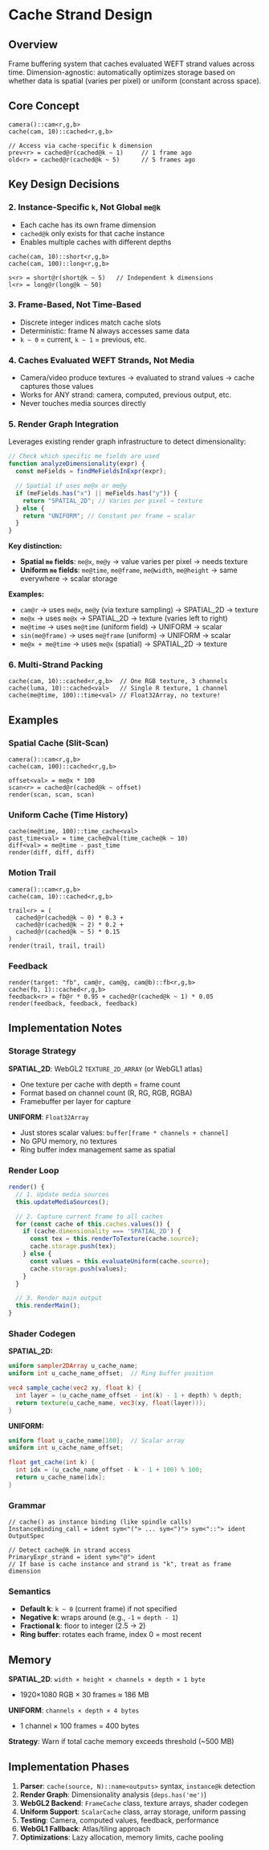 # Cache Strand Design

## Overview

Frame buffering system that caches evaluated WEFT strand values across time. Dimension-agnostic: automatically optimizes storage based on whether data is spatial (varies per pixel) or uniform (constant across space).

## Core Concept

```weft
camera()::cam<r,g,b>
cache(cam, 10)::cached<r,g,b>

// Access via cache-specific k dimension
prev<r> = cached@r(cached@k ~ 1)     // 1 frame ago
old<r> = cached@r(cached@k ~ 5)      // 5 frames ago
```

## Key Design Decisions

### 2. Instance-Specific `k`, Not Global `me@k`

- Each cache has its own frame dimension
- `cached@k` only exists for that cache instance
- Enables multiple caches with different depths

```weft
cache(cam, 10)::short<r,g,b>
cache(cam, 100)::long<r,g,b>

s<r> = short@r(short@k ~ 5)   // Independent k dimensions
l<r> = long@r(long@k ~ 50)
```

### 3. Frame-Based, Not Time-Based

- Discrete integer indices match cache slots
- Deterministic: frame N always accesses same data
- `k ~ 0` = current, `k ~ 1` = previous, etc.

### 4. Caches Evaluated WEFT Strands, Not Media

- Camera/video produce textures → evaluated to strand values → cache captures those values
- Works for ANY strand: camera, computed, previous output, etc.
- Never touches media sources directly

### 5. Render Graph Integration

Leverages existing render graph infrastructure to detect dimensionality:

```javascript
// Check which specific me fields are used
function analyzeDimensionality(expr) {
  const meFields = findMeFieldsInExpr(expr);

  // Spatial if uses me@x or me@y
  if (meFields.has("x") || meFields.has("y")) {
    return "SPATIAL_2D"; // Varies per pixel → texture
  } else {
    return "UNIFORM"; // Constant per frame → scalar
  }
}
```

**Key distinction:**

- **Spatial `me` fields**: `me@x`, `me@y` → value varies per pixel → needs texture
- **Uniform `me` fields**: `me@time`, `me@frame`, `me@width`, `me@height` → same everywhere → scalar storage

**Examples:**

- `cam@r` → uses `me@x`, `me@y` (via texture sampling) → SPATIAL_2D → texture
- `me@x` → uses `me@x` → SPATIAL_2D → texture (varies left to right)
- `me@time` → uses `me@time` (uniform field) → UNIFORM → scalar
- `sin(me@frame)` → uses `me@frame` (uniform) → UNIFORM → scalar
- `me@x + me@time` → uses `me@x` (spatial) → SPATIAL_2D → texture

### 6. Multi-Strand Packing

```weft
cache(cam, 10)::cached<r,g,b>  // One RGB texture, 3 channels
cache(luma, 10)::cached<val>   // Single R texture, 1 channel
cache(me@time, 100)::time<val> // Float32Array, no texture!
```

## Examples

### Spatial Cache (Slit-Scan)

```weft
camera()::cam<r,g,b>
cache(cam, 100)::cached<r,g,b>

offset<val> = me@x * 100
scan<r> = cached@r(cached@k ~ offset)
render(scan, scan, scan)
```

### Uniform Cache (Time History)

```weft
cache(me@time, 100)::time_cache<val>
past_time<val> = time_cache@val(time_cache@k ~ 10)
diff<val> = me@time - past_time
render(diff, diff, diff)
```

### Motion Trail

```weft
camera()::cam<r,g,b>
cache(cam, 10)::cached<r,g,b>

trail<r> = (
  cached@r(cached@k ~ 0) * 0.3 +
  cached@r(cached@k ~ 2) * 0.2 +
  cached@r(cached@k ~ 5) * 0.15
)
render(trail, trail, trail)
```

### Feedback

```weft
render(target: "fb", cam@r, cam@g, cam@b)::fb<r,g,b>
cache(fb, 1)::cached<r,g,b>
feedback<r> = fb@r * 0.95 + cached@r(cached@k ~ 1) * 0.05
render(feedback, feedback, feedback)
```

## Implementation Notes

### Storage Strategy

**SPATIAL_2D**: WebGL2 `TEXTURE_2D_ARRAY` (or WebGL1 atlas)

- One texture per cache with depth = frame count
- Format based on channel count (R, RG, RGB, RGBA)
- Framebuffer per layer for capture

**UNIFORM**: `Float32Array`

- Just stores scalar values: `buffer[frame * channels + channel]`
- No GPU memory, no textures
- Ring buffer index management same as spatial

### Render Loop

```javascript
render() {
  // 1. Update media sources
  this.updateMediaSources();

  // 2. Capture current frame to all caches
  for (const cache of this.caches.values()) {
    if (cache.dimensionality === 'SPATIAL_2D') {
      const tex = this.renderToTexture(cache.source);
      cache.storage.push(tex);
    } else {
      const values = this.evaluateUniform(cache.source);
      cache.storage.push(values);
    }
  }

  // 3. Render main output
  this.renderMain();
}
```

### Shader Codegen

**SPATIAL_2D:**

```glsl
uniform sampler2DArray u_cache_name;
uniform int u_cache_name_offset;  // Ring buffer position

vec4 sample_cache(vec2 xy, float k) {
  int layer = (u_cache_name_offset - int(k) - 1 + depth) % depth;
  return texture(u_cache_name, vec3(xy, float(layer)));
}
```

**UNIFORM:**

```glsl
uniform float u_cache_name[100];  // Scalar array
uniform int u_cache_name_offset;

float get_cache(int k) {
  int idx = (u_cache_name_offset - k - 1 + 100) % 100;
  return u_cache_name[idx];
}
```

### Grammar

```ohm
// cache() as instance binding (like spindle calls)
InstanceBinding_call = ident sym<"("> ... sym<")"> sym<"::"> ident OutputSpec

// Detect cache@k in strand access
PrimaryExpr_strand = ident sym<"@"> ident
// If base is cache instance and strand is "k", treat as frame dimension
```

### Semantics

- **Default k**: `k ~ 0` (current frame) if not specified
- **Negative k**: wraps around (e.g., `-1` = `depth - 1`)
- **Fractional k**: floor to integer (2.5 → 2)
- **Ring buffer**: rotates each frame, index 0 = most recent

## Memory

**SPATIAL_2D**: `width × height × channels × depth × 1 byte`

- 1920×1080 RGB × 30 frames ≈ 186 MB

**UNIFORM**: `channels × depth × 4 bytes`

- 1 channel × 100 frames = 400 bytes

**Strategy**: Warn if total cache memory exceeds threshold (~500 MB)

## Implementation Phases

1. **Parser**: `cache(source, N)::name<outputs>` syntax, `instance@k` detection
2. **Render Graph**: Dimensionality analysis (`deps.has('me')`)
3. **WebGL2 Backend**: `FrameCache` class, texture arrays, shader codegen
4. **Uniform Support**: `ScalarCache` class, array storage, uniform passing
5. **Testing**: Camera, computed values, feedback, performance
6. **WebGL1 Fallback**: Atlas/tiling approach
7. **Optimizations**: Lazy allocation, memory limits, cache pooling
